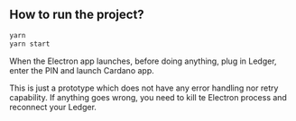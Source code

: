 ## How to run the project?

```bash
yarn
yarn start
```

When the Electron app launches, before doing anything, plug in Ledger, enter the PIN and launch Cardano app.

This is just a prototype which does not have any error handling nor retry capability. If anything goes wrong, you need to kill te Electron process and reconnect your Ledger.